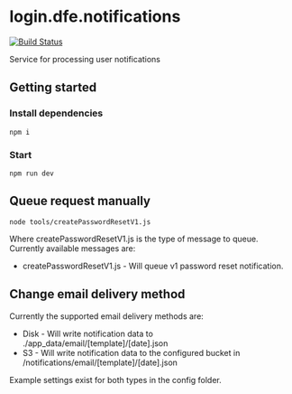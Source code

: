 # login.dfe.notifications

[![Build Status](https://travis-ci.org/DFE-Digital/login.dfe.notifications.svg?branch=master)](https://travis-ci.org/DFE-Digital/login.dfe.notifications)

Service for processing user notifications

## Getting started

### Install dependencies

```
npm i
```

### Start

```
npm run dev
```


## Queue request manually

```
node tools/createPasswordResetV1.js
```

Where createPasswordResetV1.js is the type of message to queue. Currently available messages are:

* createPasswordResetV1.js - Will queue v1 password reset notification.


## Change email delivery method

Currently the supported email delivery methods are:

* Disk - Will write notification data to ./app_data/email/[template]/[date].json
* S3 - Will write notification data to the configured bucket in /notifications/email/[template]/[date].json

Example settings exist for both types in the config folder.
